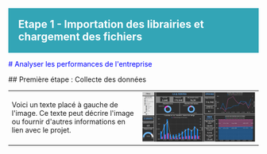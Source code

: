 <div style="background-color: RGB(51,165,182);" >
<h2 style="margin: auto; padding: 20px; color:#fff; ">Etape 1 - Importation des librairies et chargement des fichiers</h2>
</div>
<p style="color:blue">
# Analyser les performances de l'entreprise
</p>
## Première étape : Collecte des données
<table>
  <tr>
  <td style="width:1300; height:1200;">
      Voici un texte placé à gauche de l'image. Ce texte peut décrire l'image ou fournir d'autres informations en lien avec le projet.
    </td>
    <td>
      <img src="https://github.com/DamienR26/screen/blob/main/p9%20-%20Accueil.jpg" width="1000">
    </td>

  </tr>
</table>

